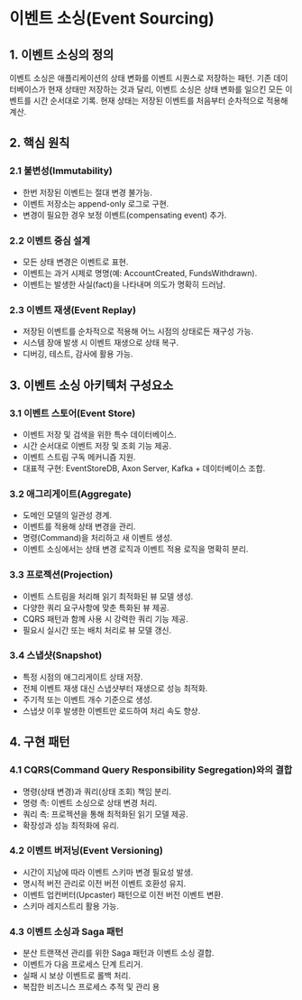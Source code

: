 # 이벤트 소싱(Event Sourcing)

## 1. 이벤트 소싱의 정의

이벤트 소싱은 애플리케이션의 상태 변화를 이벤트 시퀀스로 저장하는 패턴. 기존 데이터베이스가 현재 상태만 저장하는 것과 달리, 이벤트 소싱은 상태 변화를 일으킨 모든 이벤트를 시간 순서대로 기록. 현재 상태는 저장된 이벤트를 처음부터 순차적으로 적용해 계산.

## 2. 핵심 원칙

### 2.1 불변성(Immutability)
- 한번 저장된 이벤트는 절대 변경 불가능.
- 이벤트 저장소는 append-only 로그로 구현.
- 변경이 필요한 경우 보정 이벤트(compensating event) 추가.

### 2.2 이벤트 중심 설계
- 모든 상태 변경은 이벤트로 표현.
- 이벤트는 과거 시제로 명명(예: AccountCreated, FundsWithdrawn).
- 이벤트는 발생한 사실(fact)을 나타내며 의도가 명확히 드러남.

### 2.3 이벤트 재생(Event Replay)
- 저장된 이벤트를 순차적으로 적용해 어느 시점의 상태로든 재구성 가능.
- 시스템 장애 발생 시 이벤트 재생으로 상태 복구.
- 디버깅, 테스트, 감사에 활용 가능.

## 3. 이벤트 소싱 아키텍처 구성요소

### 3.1 이벤트 스토어(Event Store)
- 이벤트 저장 및 검색을 위한 특수 데이터베이스.
- 시간 순서대로 이벤트 저장 및 조회 기능 제공.
- 이벤트 스트림 구독 메커니즘 지원.
- 대표적 구현: EventStoreDB, Axon Server, Kafka + 데이터베이스 조합.

### 3.2 애그리게이트(Aggregate)
- 도메인 모델의 일관성 경계.
- 이벤트를 적용해 상태 변경을 관리.
- 명령(Command)을 처리하고 새 이벤트 생성.
- 이벤트 소싱에서는 상태 변경 로직과 이벤트 적용 로직을 명확히 분리.

### 3.3 프로젝션(Projection)
- 이벤트 스트림을 처리해 읽기 최적화된 뷰 모델 생성.
- 다양한 쿼리 요구사항에 맞춘 특화된 뷰 제공.
- CQRS 패턴과 함께 사용 시 강력한 쿼리 기능 제공.
- 필요시 실시간 또는 배치 처리로 뷰 모델 갱신.

### 3.4 스냅샷(Snapshot)
- 특정 시점의 애그리게이트 상태 저장.
- 전체 이벤트 재생 대신 스냅샷부터 재생으로 성능 최적화.
- 주기적 또는 이벤트 개수 기준으로 생성.
- 스냅샷 이후 발생한 이벤트만 로드하여 처리 속도 향상.

## 4. 구현 패턴

### 4.1 CQRS(Command Query Responsibility Segregation)와의 결합
- 명령(상태 변경)과 쿼리(상태 조회) 책임 분리.
- 명령 측: 이벤트 소싱으로 상태 변경 처리.
- 쿼리 측: 프로젝션을 통해 최적화된 읽기 모델 제공.
- 확장성과 성능 최적화에 유리.

### 4.2 이벤트 버저닝(Event Versioning)
- 시간이 지남에 따라 이벤트 스키마 변경 필요성 발생.
- 명시적 버전 관리로 이전 버전 이벤트 호환성 유지.
- 이벤트 업컨버터(Upcaster) 패턴으로 이전 버전 이벤트 변환.
- 스키마 레지스트리 활용 가능.

### 4.3 이벤트 소싱과 Saga 패턴
- 분산 트랜잭션 관리를 위한 Saga 패턴과 이벤트 소싱 결합.
- 이벤트가 다음 프로세스 단계 트리거.
- 실패 시 보상 이벤트로 롤백 처리.
- 복잡한 비즈니스 프로세스 추적 및 관리 용